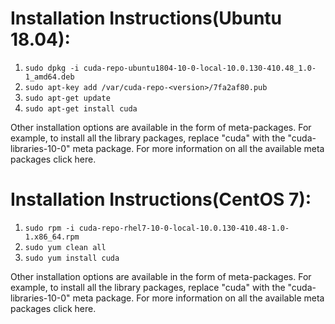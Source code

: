 # Installation Instructions(Ubuntu 18.04):
1. `sudo dpkg -i cuda-repo-ubuntu1804-10-0-local-10.0.130-410.48_1.0-1_amd64.deb`
2. `sudo apt-key add /var/cuda-repo-<version>/7fa2af80.pub`
3. `sudo apt-get update`
4. `sudo apt-get install cuda`

Other installation options are available in the form of meta-packages. For example, to install all the library packages, replace "cuda" with the "cuda-libraries-10-0" meta package. For more information on all the available meta packages click here.


# Installation Instructions(CentOS 7):
1. `sudo rpm -i cuda-repo-rhel7-10-0-local-10.0.130-410.48-1.0-1.x86_64.rpm`
2. `sudo yum clean all`
3. `sudo yum install cuda`

Other installation options are available in the form of meta-packages. For example, to install all the library packages, replace "cuda" with the "cuda-libraries-10-0" meta package. For more information on all the available meta packages click here.